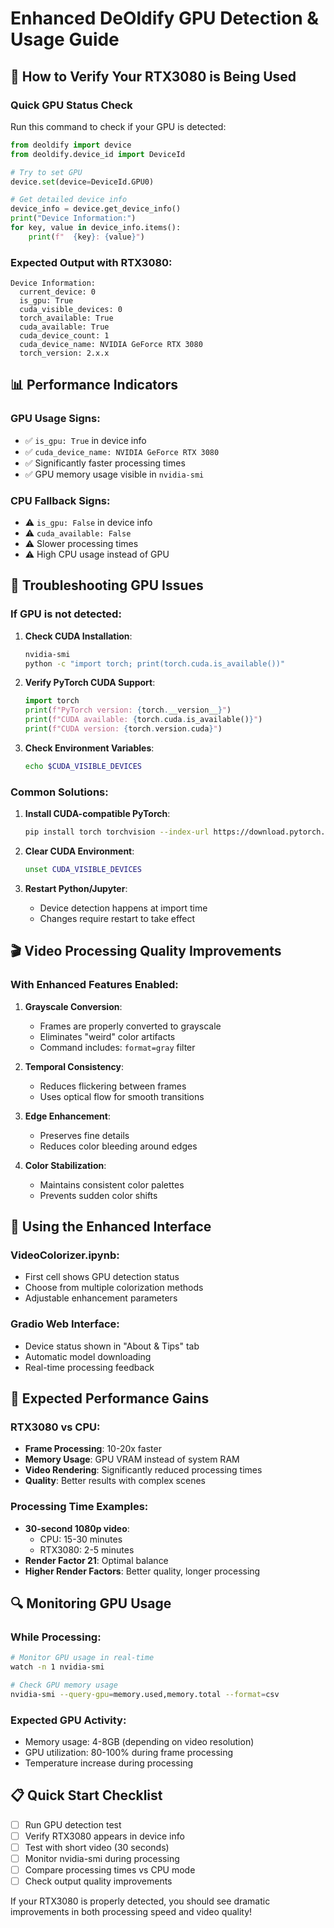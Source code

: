 # Enhanced DeOldify GPU Detection & Usage Guide

## 🚀 How to Verify Your RTX3080 is Being Used

### Quick GPU Status Check

Run this command to check if your GPU is detected:

```python
from deoldify import device
from deoldify.device_id import DeviceId

# Try to set GPU
device.set(device=DeviceId.GPU0)

# Get detailed device info
device_info = device.get_device_info()
print("Device Information:")
for key, value in device_info.items():
    print(f"  {key}: {value}")
```

### Expected Output with RTX3080:

```
Device Information:
  current_device: 0
  is_gpu: True
  cuda_visible_devices: 0
  torch_available: True
  cuda_available: True
  cuda_device_count: 1
  cuda_device_name: NVIDIA GeForce RTX 3080
  torch_version: 2.x.x
```

## 📊 Performance Indicators

### GPU Usage Signs:
- ✅ `is_gpu: True` in device info
- ✅ `cuda_device_name: NVIDIA GeForce RTX 3080`
- ✅ Significantly faster processing times
- ✅ GPU memory usage visible in `nvidia-smi`

### CPU Fallback Signs:
- ⚠️ `is_gpu: False` in device info
- ⚠️ `cuda_available: False`
- ⚠️ Slower processing times
- ⚠️ High CPU usage instead of GPU

## 🔧 Troubleshooting GPU Issues

### If GPU is not detected:

1. **Check CUDA Installation**:
   ```bash
   nvidia-smi
   python -c "import torch; print(torch.cuda.is_available())"
   ```

2. **Verify PyTorch CUDA Support**:
   ```python
   import torch
   print(f"PyTorch version: {torch.__version__}")
   print(f"CUDA available: {torch.cuda.is_available()}")
   print(f"CUDA version: {torch.version.cuda}")
   ```

3. **Check Environment Variables**:
   ```bash
   echo $CUDA_VISIBLE_DEVICES
   ```

### Common Solutions:

1. **Install CUDA-compatible PyTorch**:
   ```bash
   pip install torch torchvision --index-url https://download.pytorch.org/whl/cu118
   ```

2. **Clear CUDA Environment**:
   ```bash
   unset CUDA_VISIBLE_DEVICES
   ```

3. **Restart Python/Jupyter**:
   - Device detection happens at import time
   - Changes require restart to take effect

## 🎬 Video Processing Quality Improvements

### With Enhanced Features Enabled:

1. **Grayscale Conversion**: 
   - Frames are properly converted to grayscale
   - Eliminates "weird" color artifacts
   - Command includes: `format=gray` filter

2. **Temporal Consistency**:
   - Reduces flickering between frames
   - Uses optical flow for smooth transitions

3. **Edge Enhancement**:
   - Preserves fine details
   - Reduces color bleeding around edges

4. **Color Stabilization**:
   - Maintains consistent color palettes
   - Prevents sudden color shifts

## 📱 Using the Enhanced Interface

### VideoColorizer.ipynb:
- First cell shows GPU detection status
- Choose from multiple colorization methods
- Adjustable enhancement parameters

### Gradio Web Interface:
- Device status shown in "About & Tips" tab
- Automatic model downloading
- Real-time processing feedback

## 🎯 Expected Performance Gains

### RTX3080 vs CPU:
- **Frame Processing**: 10-20x faster
- **Memory Usage**: GPU VRAM instead of system RAM  
- **Video Rendering**: Significantly reduced processing times
- **Quality**: Better results with complex scenes

### Processing Time Examples:
- **30-second 1080p video**:
  - CPU: 15-30 minutes
  - RTX3080: 2-5 minutes
- **Render Factor 21**: Optimal balance
- **Higher Render Factors**: Better quality, longer processing

## 🔍 Monitoring GPU Usage

### While Processing:
```bash
# Monitor GPU usage in real-time
watch -n 1 nvidia-smi

# Check GPU memory usage
nvidia-smi --query-gpu=memory.used,memory.total --format=csv
```

### Expected GPU Activity:
- Memory usage: 4-8GB (depending on video resolution)
- GPU utilization: 80-100% during frame processing
- Temperature increase during processing

## 📋 Quick Start Checklist

- [ ] Run GPU detection test
- [ ] Verify RTX3080 appears in device info
- [ ] Test with short video (30 seconds)
- [ ] Monitor nvidia-smi during processing
- [ ] Compare processing times vs CPU mode
- [ ] Check output quality improvements

If your RTX3080 is properly detected, you should see dramatic improvements in both processing speed and video quality!